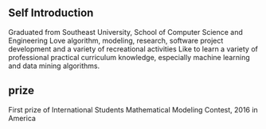 ## Self Introduction

Graduated from Southeast University, School of Computer Science and Engineering
Love algorithm, modeling, research, software project development and a variety of recreational activities
Like to learn a variety of professional practical curriculum knowledge, especially machine learning and data mining algorithms.

## prize

First prize of International Students Mathematical Modeling Contest, 2016 in America

